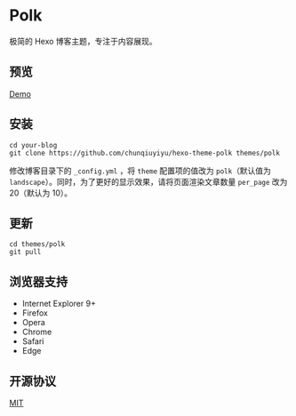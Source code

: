 # Polk

极简的 Hexo 博客主题，专注于内容展现。

## 预览

[Demo](https://chunqiuyiyu.github.io/)

## 安装

```shell
cd your-blog
git clone https://github.com/chunqiuyiyu/hexo-theme-polk themes/polk
```

修改博客目录下的 `_config.yml` ，将 `theme` 配置项的值改为 `polk`（默认值为 `landscape`）。同时，为了更好的显示效果，请将页面渲染文章数量 `per_page` 改为 20（默认为 10）。

## 更新

```shell
cd themes/polk
git pull
```

## 浏览器支持
- Internet Explorer 9+
- Firefox
- Opera
- Chrome
- Safari
- Edge

## 开源协议

[MIT](LICENSE)
